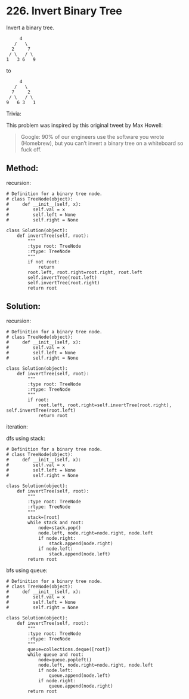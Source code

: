# 226. Invert Binary Tree

Invert a binary tree.

         4
       /   \
      2     7
     / \   / \
    1   3 6   9

to

         4
       /   \
      7     2
     / \   / \
    9   6 3   1

Trivia:

This problem was inspired by this original tweet by Max Howell:

> Google: 90% of our engineers use the software you wrote (Homebrew), 
but you can’t invert a binary tree on a whiteboard so fuck off.

## Method:

recursion:

    # Definition for a binary tree node.
    # class TreeNode(object):
    #     def __init__(self, x):
    #         self.val = x
    #         self.left = None
    #         self.right = None
    
    class Solution(object):
        def invertTree(self, root):
            """
            :type root: TreeNode
            :rtype: TreeNode
            """
            if not root:
                return
            root.left, root.right=root.right, root.left
            self.invertTree(root.left)
            self.invertTree(root.right)
            return root
            
## Solution:

recursion:

    # Definition for a binary tree node.
    # class TreeNode(object):
    #     def __init__(self, x):
    #         self.val = x
    #         self.left = None
    #         self.right = None
    
    class Solution(object):
        def invertTree(self, root):
            """
            :type root: TreeNode
            :rtype: TreeNode
            """
            if root:
                root.left, root.right=self.invertTree(root.right), self.invertTree(root.left)            
                return root
                
iteration:

dfs using stack:

    # Definition for a binary tree node.
    # class TreeNode(object):
    #     def __init__(self, x):
    #         self.val = x
    #         self.left = None
    #         self.right = None
    
    class Solution(object):
        def invertTree(self, root):
            """
            :type root: TreeNode
            :rtype: TreeNode
            """
            stack=[root]
            while stack and root:
                node=stack.pop()
                node.left, node.right=node.right, node.left
                if node.right:
                    stack.append(node.right)
                if node.left:
                    stack.append(node.left)
            return root
            
bfs using queue:

    # Definition for a binary tree node.
    # class TreeNode(object):
    #     def __init__(self, x):
    #         self.val = x
    #         self.left = None
    #         self.right = None
    
    class Solution(object):
        def invertTree(self, root):
            """
            :type root: TreeNode
            :rtype: TreeNode
            """
            queue=collections.deque([root])
            while queue and root:
                node=queue.popleft()
                node.left, node.right=node.right, node.left
                if node.left:
                    queue.append(node.left)
                if node.right:
                    queue.append(node.right)
            return root